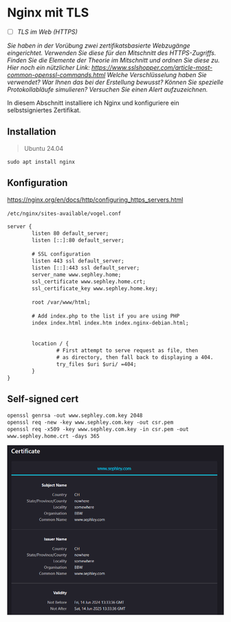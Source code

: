 # Nginx mit TLS
- [ ] *TLS im Web (HTTPS)*

*Sie haben in der Vorübung zwei zertifikatsbasierte Webzugänge eingerichtet. Verwenden Sie diese für den Mitschnitt des HTTPS-Zugriffs. Finden Sie die Elemente der Theorie im Mitschnitt und ordnen Sie diese zu. Hier noch ein nützlicher Link: https://www.sslshopper.com/article-most-common-openssl-commands.html Welche Verschlüsselung haben Sie verwendet? War Ihnen das bei der Erstellung bewusst? Können Sie spezielle Protokollabläufe simulieren? Versuchen Sie einen Alert aufzuzeichnen.*

In diesem Abschnitt installiere ich Nginx und konfiguriere ein selbstsigniertes Zertifikat.
## Installation
>Ubuntu 24.04
```
sudo apt install nginx
```

## Konfiguration
<https://nginx.org/en/docs/http/configuring_https_servers.html>

`/etc/nginx/sites-available/vogel.conf`
```
server {
        listen 80 default_server;
        listen [::]:80 default_server;

        # SSL configuration
        listen 443 ssl default_server;
        listen [::]:443 ssl default_server;
        server_name www.sephley.home;
        ssl_certificate www.sephley.home.crt;
        ssl_certificate_key www.sephley.home.key;

        root /var/www/html;

        # Add index.php to the list if you are using PHP
        index index.html index.htm index.nginx-debian.html;


        location / {
                # First attempt to serve request as file, then
                # as directory, then fall back to displaying a 404.
                try_files $uri $uri/ =404;
        }
}
```

## Self-signed cert
```
openssl genrsa -out www.sephley.com.key 2048
openssl req -new -key www.sephley.com.key -out csr.pem
openssl req -x509 -key www.sephley.com.key -in csr.pem -out www.sephley.home.crt -days 365
```
![self-signed-cert](../images/self-sigend-cert.png)